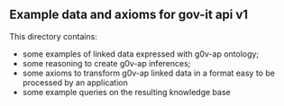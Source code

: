 Example data and axioms for gov-it api v1
---------------------------------------

This directory contains:

- some examples of linked data expressed with g0v-ap ontology;
- some reasoning to create g0v-ap inferences;
- some axioms to transform g0v-ap linked data in a format easy to be processed by an application
- some example queries on the resulting knowledge base


